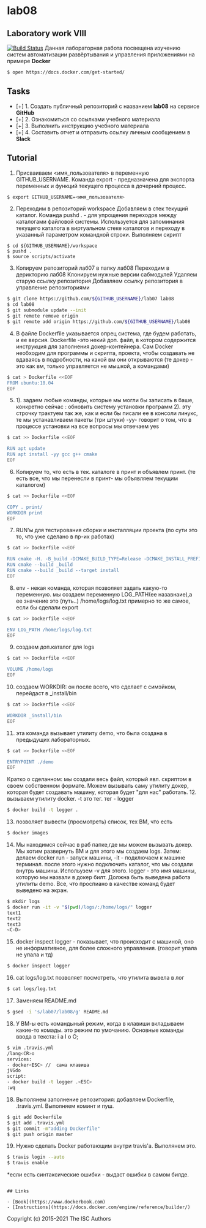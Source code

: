 # lab08
## Laboratory work VIII
[![Build Status](https://travis-ci.com/navckin/lab06.svg?branch=main)](https://travis-ci.com/navckin/lab06)
Данная лабораторная работа посвещена изучению систем автоматизации развёртывания и управления приложениями на примере **Docker**

```sh
$ open https://docs.docker.com/get-started/
```

## Tasks

- [+] 1. Создать публичный репозиторий с названием **lab08** на сервисе **GitHub**
- [+] 2. Ознакомиться со ссылками учебного материала
- [+] 3. Выполнить инструкцию учебного материала
- [+] 4. Составить отчет и отправить ссылку личным сообщением в **Slack**

## Tutorial
1. Присваиваем <имя_пользователя> в переменную GITHUB_USERNAME. Команда export - предназначена для экспорта переменных и функций текущего процесса в дочерний процесс.

```sh
$ export GITHUB_USERNAME=<имя_пользователя> 
```
2. Переходим в репозиторий workspace
   Добавляем в стек текущий каталог. Команда  pushd . - для упрощения переходов между каталогами файловой системы. Используется для запоминания текущего каталога в виртуальном стеке каталогов и переходу в указанный параметром командной строки.
   Выполняем скрипт
```
$ cd ${GITHUB_USERNAME}/workspace
$ pushd .
$ source scripts/activate
```
3. Копируем репозиторий лаб07 в папку лаб08
   Переходим в дерикторию лаб08
   Клонируем нужные версии сабмодулей
   Удаляем старую ссылку репозитория
   Добавляем ссылку репозитория в управление репозиториями
```sh
$ git clone https://github.com/${GITHUB_USERNAME}/lab07 lab08
$ cd lab08
$ git submodule update --init
$ git remote remove origin
$ git remote add origin https://github.com/${GITHUB_USERNAME}/lab08
```
4.  В файле Dockerfile указывается опрец система, где будем работать, и ее версия.
    Dockerfile -это некий доп. файл, в котором содержится инструкция для заполнения докер-контейнера.
 Сам Docker необходим для программы и скрипта, проекта, чтобы создавать не вдаваясь в подробности, на какой вм они открываются
(те докер - это как вм, только управляется не мышкой, а командами)

```sh
$ cat > Dockerfile <<EOF
FROM ubuntu:18.04
EOF
```
5. 1). задаем любые команды, которые мы могли бы записать в баше, конкретно сейчас : обновить систему установки программ
   2). эту строчку трактуем так же, как и если бы писали ее в консоли линукс, те мы устанавливаем пакеты (три штуки)
-yy- говорит о том, что в процессе установки на все вопросы мы отвечаем yes

```sh
$ cat >> Dockerfile <<EOF

RUN apt update
RUN apt install -yy gcc g++ cmake
EOF
```
6. Копируем то, что есть в тек. каталоге в принт и объявлем принт. (те есть все, что мы перенесли в принт- мы объявляем текущим каталогом)
```sh
$ cat >> Dockerfile <<EOF

COPY . print/
WORKDIR print
EOF
```
7. RUN'ы для тестирования сборки и инсталляции проекта
(по сути это то, что уже сделано в пр-их работах)

```sh
$ cat >> Dockerfile <<EOF

RUN cmake -H. -B_build -DCMAKE_BUILD_TYPE=Release -DCMAKE_INSTALL_PREFIX=_install
RUN cmake --build _build
RUN cmake --build _build --target install
EOF
```
8. env - некая команда, которая позволяет задать какую-то переменную. мы создаем переменную LOG_PATH(ее назавнаие),а ее значение это (путь..) /home/logs/log.txt
примерно то же самое, если бы сделали export

```sh
$ cat >> Dockerfile <<EOF

ENV LOG_PATH /home/logs/log.txt
EOF
```
9. создаем доп.каталог для logs
```sh
$ cat >> Dockerfile <<EOF

VOLUME /home/logs
EOF
```
10. создаем WORKDIR: он после всего, что сделает с симэйком, перейдаст в _install/bin
```sh
$ cat >> Dockerfile <<EOF

WORKDIR _install/bin
EOF
```
11. эта команда вызывает утилиту demo, что была создана в предыдущих лабораторных. 

```sh
$ cat >> Dockerfile <<EOF

ENTRYPOINT ./demo
EOF
```
Кратко о сделанном: мы создали весь файл, который явл. скриптом в своем собственном формате. Можем вызывать саму утилиту докер, которая будет создавать машину, которая будет "для нас" работать.
12. вызываем утилиту docker. -t это тег. тег - logger
```sh
$ docker build -t logger .
```
13. позволяет вывести (просмотреть) список, тех  ВМ, что есть

```sh
$ docker images
```
14.  Мы находимся сейчас в раб папке,где мы можем вызывать докер. Мы хотим развернуть ВМ и для этого мы 
создаем logs. Затем: делаем docker run - запуск машины, -it - подключаем к машине терминал. после этого нужно подключить каталог, что мы создали внутрь машины. Испольузем -v для этого. logger - это имя машины, которую мы назвали в докер билт.
  Должна быть выведена работа утилиты demo. Все, что проспиано в качестве команд будет выведено на экран.

  
```sh 
$ mkdir logs
$ docker run -it -v "$(pwd)/logs/:/home/logs/" logger
text1
text2
text3
<C-D>
```
15. docker inspect logger - показывает, что происходит с машиной, оно не информативное, для более сложного управления.
  (говорит упала не упала и тд) 

```sh
$ docker inspect logger
```
16. cat logs/log.txt позволяет посмотреть, что утилита вывела в лог
```sh
$ cat logs/log.txt
```
17. Заменяем README.md 
```sh
$ gsed -i 's/lab07/lab08/g' README.md
```
18. У ВМ-ы есть командыный режим, когда в клавиши вкладываем какие-то комады. это режим по умочанию. Основные команды ввода в текста: i a I o O;
```sh
$ vim .travis.yml
/lang<CR>o
services:
- docker<ESC> //  сама клавиша
jVGdo
script:
- docker build -t logger .<ESC>
:wq
```
18. Выполянем заполнение репозитория: добавляем Dockerfile, .travis.yml. Выполняем коминт и пуш.
```sh
$ git add Dockerfile
$ git add .travis.yml
$ git commit -m"adding Dockerfile"
$ git push origin master
```
19. Нужно сделать Docker работающим внутри travis'а. Выполянем это.
```sh
$ travis login --auto
$ travis enable
```
*если есть синтаксические ошибки - выдаст ошибки в самом билде.


```

## Links

- [Book](https://www.dockerbook.com)
- [Instructions](https://docs.docker.com/engine/reference/builder/)

```
Copyright (c) 2015-2021 The ISC Authors
```
